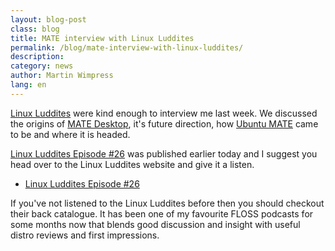 ```yaml
---
layout: blog-post
class: blog
title: MATE interview with Linux Luddites
permalink: /blog/mate-interview-with-linux-luddites/
description:
category: news
author: Martin Wimpress
lang: en
---
```


[Linux Luddites](https://luddites.latenightlinux.com) were kind enough to interview
me last week. We discussed the origins of [MATE Desktop](http://mate-desktop.org),
it's future direction, how [Ubuntu MATE](/) came to
be and where it is headed.

[Linux Luddites Episode #26](https://luddites.latenightlinux.com/shows/episode-26)
was published earlier today and I suggest you head over to the Linux Luddites
website and give it a listen.

  * [Linux Luddites Episode #26](https://luddites.latenightlinux.com/shows/episode-26)

If you've not listened to the Linux Luddites before then you should checkout
their back catalogue. It has been one of my favourite FLOSS podcasts for some
months now that blends good discussion and insight with useful distro reviews
and first impressions.
